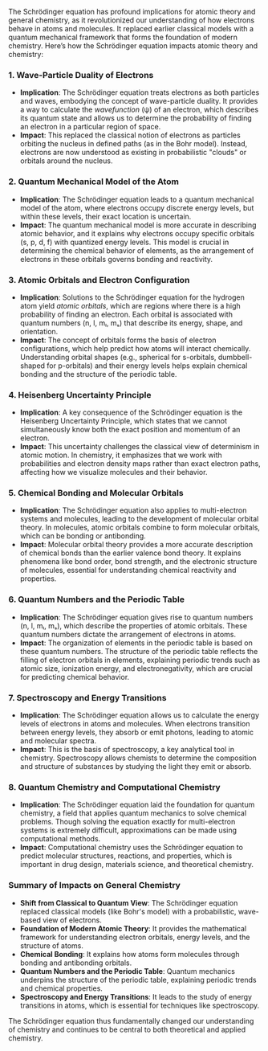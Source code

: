 

The Schrödinger equation has profound implications for atomic theory and general chemistry, as it revolutionized our understanding of how electrons behave in atoms and molecules. It replaced earlier classical models with a quantum mechanical framework that forms the foundation of modern chemistry. Here’s how the Schrödinger equation impacts atomic theory and chemistry:

### 1. **Wave-Particle Duality of Electrons**
   - **Implication**: The Schrödinger equation treats electrons as both particles and waves, embodying the concept of wave-particle duality. It provides a way to calculate the *wavefunction* (ψ) of an electron, which describes its quantum state and allows us to determine the probability of finding an electron in a particular region of space.
   - **Impact**: This replaced the classical notion of electrons as particles orbiting the nucleus in defined paths (as in the Bohr model). Instead, electrons are now understood as existing in probabilistic "clouds" or orbitals around the nucleus.

### 2. **Quantum Mechanical Model of the Atom**
   - **Implication**: The Schrödinger equation leads to a quantum mechanical model of the atom, where electrons occupy discrete energy levels, but within these levels, their exact location is uncertain.
   - **Impact**: The quantum mechanical model is more accurate in describing atomic behavior, and it explains why electrons occupy specific orbitals (s, p, d, f) with quantized energy levels. This model is crucial in determining the chemical behavior of elements, as the arrangement of electrons in these orbitals governs bonding and reactivity.



### 3. **Atomic Orbitals and Electron Configuration**
   - **Implication**: Solutions to the Schrödinger equation for the hydrogen atom yield *atomic orbitals*, which are regions where there is a high probability of finding an electron. Each orbital is associated with quantum numbers (n, l, mₗ, mₛ) that describe its energy, shape, and orientation.
   - **Impact**: The concept of orbitals forms the basis of electron configurations, which help predict how atoms will interact chemically. Understanding orbital shapes (e.g., spherical for s-orbitals, dumbbell-shaped for p-orbitals) and their energy levels helps explain chemical bonding and the structure of the periodic table.

### 4. **Heisenberg Uncertainty Principle**
   - **Implication**: A key consequence of the Schrödinger equation is the Heisenberg Uncertainty Principle, which states that we cannot simultaneously know both the exact position and momentum of an electron.
   - **Impact**: This uncertainty challenges the classical view of determinism in atomic motion. In chemistry, it emphasizes that we work with probabilities and electron density maps rather than exact electron paths, affecting how we visualize molecules and their behavior.

### 5. **Chemical Bonding and Molecular Orbitals**
   - **Implication**: The Schrödinger equation also applies to multi-electron systems and molecules, leading to the development of molecular orbital theory. In molecules, atomic orbitals combine to form molecular orbitals, which can be bonding or antibonding.
   - **Impact**: Molecular orbital theory provides a more accurate description of chemical bonds than the earlier valence bond theory. It explains phenomena like bond order, bond strength, and the electronic structure of molecules, essential for understanding chemical reactivity and properties.

### 6. **Quantum Numbers and the Periodic Table**
   - **Implication**: The Schrödinger equation gives rise to quantum numbers (n, l, mₗ, mₛ), which describe the properties of atomic orbitals. These quantum numbers dictate the arrangement of electrons in atoms.
   - **Impact**: The organization of elements in the periodic table is based on these quantum numbers. The structure of the periodic table reflects the filling of electron orbitals in elements, explaining periodic trends such as atomic size, ionization energy, and electronegativity, which are crucial for predicting chemical behavior.

### 7. **Spectroscopy and Energy Transitions**
   - **Implication**: The Schrödinger equation allows us to calculate the energy levels of electrons in atoms and molecules. When electrons transition between energy levels, they absorb or emit photons, leading to atomic and molecular spectra.
   - **Impact**: This is the basis of spectroscopy, a key analytical tool in chemistry. Spectroscopy allows chemists to determine the composition and structure of substances by studying the light they emit or absorb.

### 8. **Quantum Chemistry and Computational Chemistry**
   - **Implication**: The Schrödinger equation laid the foundation for quantum chemistry, a field that applies quantum mechanics to solve chemical problems. Though solving the equation exactly for multi-electron systems is extremely difficult, approximations can be made using computational methods.
   - **Impact**: Computational chemistry uses the Schrödinger equation to predict molecular structures, reactions, and properties, which is important in drug design, materials science, and theoretical chemistry.

### Summary of Impacts on General Chemistry
- **Shift from Classical to Quantum View**: The Schrödinger equation replaced classical models (like Bohr's model) with a probabilistic, wave-based view of electrons.
- **Foundation of Modern Atomic Theory**: It provides the mathematical framework for understanding electron orbitals, energy levels, and the structure of atoms.
- **Chemical Bonding**: It explains how atoms form molecules through bonding and antibonding orbitals.
- **Quantum Numbers and the Periodic Table**: Quantum mechanics underpins the structure of the periodic table, explaining periodic trends and chemical properties.
- **Spectroscopy and Energy Transitions**: It leads to the study of energy transitions in atoms, which is essential for techniques like spectroscopy.

The Schrödinger equation thus fundamentally changed our understanding of chemistry and continues to be central to both theoretical and applied chemistry.